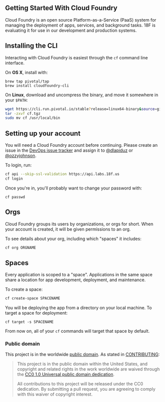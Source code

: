 ## Getting Started With Cloud Foundry

Cloud Foundry is an open source Platform-as-a-Service (PaaS) system for managing the deployment of apps, services, and background tasks. 18F is evaluating it for use in our development and production systems.

## Installing the CLI

Interacting with Cloud Foundry is easiest through the `cf` command line interface.

On **OS X**, install with:

```
brew tap pivotal/tap
brew install cloudfoundry-cli
```

On **Linux**, download and uncompress the binary, and move it somewhere in your `$PATH`:

```bash
wget https://cli.run.pivotal.io/stable?release=linux64-binary&source=github -O cf.tgz
tar -zxvf cf.tgz
sudo mv cf /usr/local/bin
```

## Setting up your account

You will need a Cloud Foundry account before continuing. Please create an issue in the [DevOps issue tracker](https://github.com/18F/DevOps/issues) and assign it to [@dlapiduz](https://github.com/dlapiduz) or [@ozzyjohnson](https://github.com/ozzyjohnson).

To login, run:

```bash
cf api --skip-ssl-validation https://api.labs.18f.us
cf login
```

Once you're in, you'll probably want to change your password with:

```
cf passwd
```

## Orgs

Cloud Foundry groups its users by organizations, or orgs for short. When your account is created, it will be given permissions to an org.

To see details about your org, including which "spaces" it includes:

```bash
cf org ORGNAME
```

## Spaces

Every application is scoped to a "space". Applications in the same space share a location for app development, deployment, and maintenance.

To create a space:

```bash
cf create-space SPACENAME
```

You will be deploying the app from a directory on your local machine. To target a space for deployment:

```
cf target -s SPACENAME
```

From now on, all of your `cf` commands will target that space by default.

### Public domain

This project is in the worldwide [public domain](LICENSE.md). As stated in [CONTRIBUTING](CONTRIBUTING.md):

> This project is in the public domain within the United States, and copyright and related rights in the work worldwide are waived through the [CC0 1.0 Universal public domain dedication](https://creativecommons.org/publicdomain/zero/1.0/).
>
> All contributions to this project will be released under the CC0 dedication. By submitting a pull request, you are agreeing to comply with this waiver of copyright interest.
